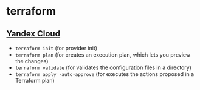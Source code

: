 # terraform
## [Yandex Cloud](https://cloud.yandex.com)
- `terraform init` (for provider init)
- `terraform plan` (for  creates an execution plan, which lets you preview the changes)
- `terraform validate` (for validates the configuration files in a directory)
- `terraform apply -auto-approve` (for executes the actions proposed in a Terraform plan)
